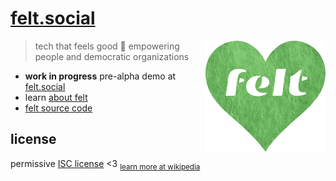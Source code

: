 # [felt.social](https://felt.social)

[<img src="static/logo-heart.png" align="right" width="192" height="178">](https://felt.social)

> tech that feels good 💚 empowering people and democratic organizations

- **work in progress** pre-alpha demo at [felt.social](https://felt.social)
- learn [about felt](https://felt.dev/about)
- [felt source code](https://github.com/feltcoop/felt)

## license

permissive [ISC license](license) <3
<sub>[learn more at wikipedia](https://en.wikipedia.org/wiki/ISC_license)</sub>
